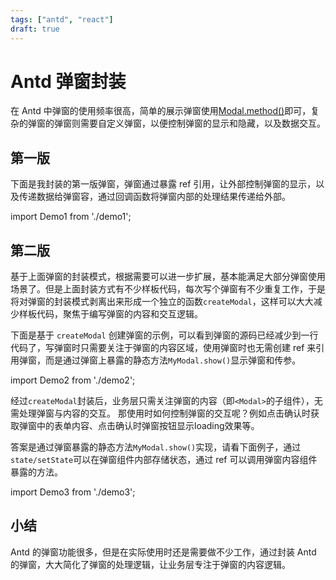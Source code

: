 ```yaml
---
tags: ["antd", "react"]
draft: true
---
```


# Antd 弹窗封装

在 Antd 中弹窗的使用频率很高，简单的展示弹窗使用[Modal.method()](<https://4x.ant.design/components/modal-cn/#Modal.method()>)即可，复杂的弹窗的弹窗则需要自定义弹窗，以便控制弹窗的显示和隐藏，以及数据交互。

## 第一版

下面是我封装的第一版弹窗，弹窗通过暴露 ref 引用，让外部控制弹窗的显示，以及传递数据给弹窗容，通过回调函数将弹窗内部的处理结果传递给外部。

import Demo1 from './demo1';

<Demo1/>


## 第二版

基于上面弹窗的封装模式，根据需要可以进一步扩展，基本能满足大部分弹窗使用场景了。但是上面封装方式有不少样板代码，每次写个弹窗有不少重复工作，于是将对弹窗的封装模式剥离出来形成一个独立的函数`createModal`，这样可以大大减少样板代码，聚焦于编写弹窗的内容和交互逻辑。

下面是基于 `createModal` 创建弹窗的示例，可以看到弹窗的源码已经减少到一行代码了，写弹窗时只需要关注于弹窗的内容区域，使用弹窗时也无需创建 ref 来引用弹窗，而是通过弹窗上暴露的静态方法`MyModal.show()`显示弹窗和传参。

import Demo2 from './demo2';

<Demo2/>

经过`createModal`封装后，业务层只需关注弹窗的内容（即`<Modal>`的子组件），无需处理弹窗与内容的交互。 那使用时如何控制弹窗的交互呢？例如点击确认时获取弹窗中的表单内容、点击确认时弹窗按钮显示loading效果等。

答案是通过弹窗暴露的静态方法`MyModal.show()`实现，请看下面例子，通过 `state/setState`可以在弹窗组件内部存储状态，通过 ref 可以调用弹窗内容组件暴露的方法。

import Demo3 from './demo3';

<Demo3/>

## 小结

Antd 的弹窗功能很多，但是在实际使用时还是需要做不少工作，通过封装 Antd 的弹窗，大大简化了弹窗的处理逻辑，让业务层专注于弹窗的内容逻辑。